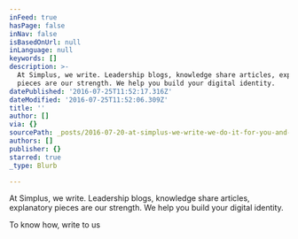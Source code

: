 ```yaml
---
inFeed: true
hasPage: false
inNav: false
isBasedOnUrl: null
inLanguage: null
keywords: []
description: >-
  At Simplus, we write. Leadership blogs, knowledge share articles, explanatory
  pieces are our strength. We help you build your digital identity. 
datePublished: '2016-07-25T11:52:17.316Z'
dateModified: '2016-07-25T11:52:06.309Z'
title: ''
author: []
via: {}
sourcePath: _posts/2016-07-20-at-simplus-we-write-we-do-it-for-you-and-your-thoughts-le.md
authors: []
publisher: {}
starred: true
_type: Blurb

---
```

At Simplus, we write. Leadership blogs, knowledge share articles, explanatory pieces are our strength. We help you build your digital identity. 

To know how, write to us